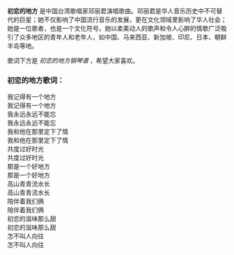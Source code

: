 

**初恋的地方**
是中国台湾歌唱家邓丽君演唱歌曲。邓丽君是华人音乐历史中不可替代的巨星；她不仅影响了中国流行音乐的发展，更在文化领域里影响了华人社会；她是一位歌者，也是一个文化符号。她以柔美动人的歌声和令人心醉的情歌广泛吸引了众多地区的青年人和老年人，如中国、马来西亚、新加坡、印尼、日本、朝鲜半岛等地。

  
歌词下方是 _初恋的地方钢琴谱_ ，希望大家喜欢。

### 初恋的地方歌词：

我记得有一个地方  
我记得有一个地方  
我永远永远不能忘  
我永远永远不能忘  
我和他在那里定下了情  
我和他在那里定下了情  
共度过好时光  
共度过好时光  
那是一个好地方  
那是一个好地方  
高山青青流水长  
高山青青流水长  
陪伴着我们俩  
陪伴着我们俩  
初恋的滋味那么甜  
初恋的滋味那么甜  
怎不叫人向往  
怎不叫人向往


